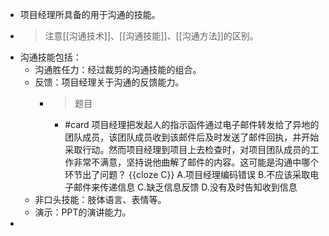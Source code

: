 - 项目经理所具备的用于沟通的技能。
- > 注意[[沟通技术]]、[[沟通技能]]、[[沟通方法]]的区别。
- 沟通技能包括：
	- 沟通胜任力：经过裁剪的沟通技能的组合。
	- 反馈：项目经理关于沟通的反馈能力。
		- > 题目
			- #card 项目经理把发起人的指示函件通过电子邮件转发给了异地的团队成员，该团队成员收到该邮件后及时发送了邮件回执，并开始采取行动。然而项目经理到项目上去检查时，对项目团队成员的工作非常不满意，坚持说他曲解了邮件的内容。这可能是沟通中哪个环节出了问题？ {{cloze C}}
			  A.项目经理编码错误
			  B.不应该采取电子邮件来传递信息
			  C.缺乏信息反馈
			  D.没有及时告知收到信息
	- 非口头技能：肢体语言、表情等。
	- 演示：PPT的演讲能力。
-